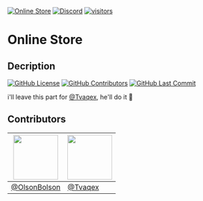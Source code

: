 [![Online Store](https://img.shields.io/badge/Online_Store-Website-2560e8)](https://store.com/)
[![Discord](https://img.shields.io/discord/1001998332807352380?&label=Discord%20Server&logo=discord&logoColor=white)](https://discord.gg/4cGHt8W7JX)
[![visitors](https://visitor-badge.glitch.me/badge?page_id=OlsonBolson-dev/Online-Store.visitor-badge&left_text=Our%20Store%20%20Page%20Visits)](#)

# Online Store

## Decription
[![GitHub License](https://img.shields.io/badge/license-AGPL--3.0-green?logo=github)](https://github.com/OlsonBolson-dev/Online-Store/blob/2973a9b6cc17fcd416f00c4a339d591cf54611e4/LICENSE.md)
[![GitHub Contributors](https://img.shields.io/github/contributors/OlsonBolson-dev/Online-Store?logo=github)](https://github.com/OlsonBolson-dev/Online-Store/blob/main/README.md#contributors)
[![GitHub Last Commit](https://img.shields.io/github/last-commit/OlsonBolson-dev/Online-Store?logo=github)](https://github.com/OlsonBolson-dev/Online-Store/commit/main)

i'll leave this part for [@Tvaqex](https://github.com/Tvaqex), he'll do it 🙂

## Contributors
| [<img src="https://avatars.githubusercontent.com/u/74601916" width="100"/>](https://github.com/OlsonBolson-dev) | [<img src="https://avatars.githubusercontent.com/u/111024392" width="100"/>](https://github.com/Tvaqex) |
| --- | --- |
| [@OlsonBolson](https://github.com/OlsonBolson-dev) | [@Tvaqex](https://github.com/Tvaqex) |
